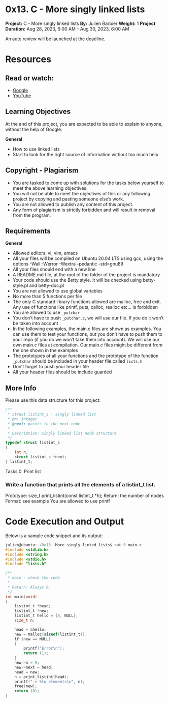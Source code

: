 # 0x13. C - More singly linked lists

**Project:** C - More singly linked lists
**By:** Julien Barbier
**Weight:** 1
**Project Duration:** Aug 28, 2023, 6:00 AM - Aug 30, 2023, 6:00 AM

An auto review will be launched at the deadline.

# Resources

## Read or watch:
- [Google](https://www.google.com)
- [YouTube](https://www.youtube.com)

## Learning Objectives
At the end of this project, you are expected to be able to explain to anyone, without the help of Google:

**General**
- How to use linked lists
- Start to look for the right source of information without too much help

## Copyright - Plagiarism
- You are tasked to come up with solutions for the tasks below yourself to meet the above learning objectives.
- You will not be able to meet the objectives of this or any following project by copying and pasting someone else’s work.
- You are not allowed to publish any content of this project.
- Any form of plagiarism is strictly forbidden and will result in removal from the program.

## Requirements

**General**
- Allowed editors: vi, vim, emacs
- All your files will be compiled on Ubuntu 20.04 LTS using gcc, using the options -Wall -Werror -Wextra -pedantic -std=gnu89
- All your files should end with a new line
- A README.md file, at the root of the folder of the project is mandatory
- Your code should use the Betty style. It will be checked using betty-style.pl and betty-doc.pl
- You are not allowed to use global variables
- No more than 5 functions per file
- The only C standard library functions allowed are malloc, free and exit. Any use of functions like printf, puts, calloc, realloc etc… is forbidden
- You are allowed to use `_putchar`
- You don’t have to push `_putchar.c`, we will use our file. If you do it won’t be taken into account
- In the following examples, the main.c files are shown as examples. You can use them to test your functions, but you don’t have to push them to your repo (if you do we won’t take them into account). We will use our own main.c files at compilation. Our main.c files might be different from the one shown in the examples
- The prototypes of all your functions and the prototype of the function `_putchar` should be included in your header file called `lists.h`
- Don’t forget to push your header file
- All your header files should be include guarded


## More Info

Please use this data structure for this project:

```c
/**
 * struct listint_s - singly linked list
 * @n: integer
 * @next: points to the next node
 *
 * Description: singly linked list node structure
 */
typedef struct listint_s
{
    int n;
    struct listint_s *next;
} listint_t;

```

Tasks
0. Print list

### Write a function that prints all the elements of a listint_t list.

Prototype: size_t print_listint(const listint_t *h);
Return: the number of nodes
Format: see example
You are allowed to use printf

# Code Execution and Output

Below is a sample code snippet and its output:

```c
julien@ubuntu:~/0x13. More singly linked lists$ cat 0-main.c 
#include <stdlib.h>
#include <string.h>
#include <stdio.h>
#include "lists.h"

/**
 * main - check the code
 * 
 * Return: Always 0.
 */
int main(void)
{
    listint_t *head;
    listint_t *new;
    listint_t hello = {8, NULL};
    size_t n;

    head = &hello;
    new = malloc(sizeof(listint_t));
    if (new == NULL)
    {
        printf("Error\n");
        return (1);
    }
    new->n = 9;
    new->next = head;
    head = new;
    n = print_listint(head);
    printf("-> %lu elements\n", n);
    free(new);
    return (0);
}
```
